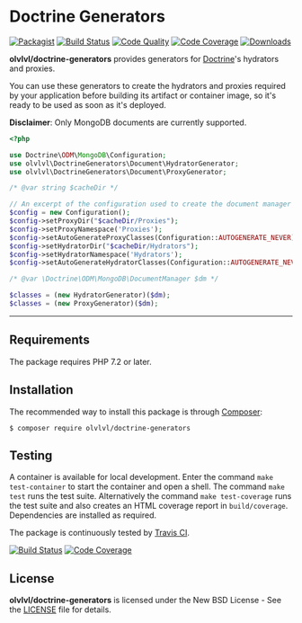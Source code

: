 # Doctrine Generators

[![Packagist](https://img.shields.io/packagist/v/olvlvl/doctrine-generators.svg)](https://packagist.org/packages/olvlvl/doctrine-generators)
[![Build Status](https://img.shields.io/travis/olvlvl/doctrine-generators.svg)](http://travis-ci.org/olvlvl/doctrine-generators)
[![Code Quality](https://img.shields.io/scrutinizer/g/olvlvl/doctrine-generators.svg)](https://scrutinizer-ci.com/g/olvlvl/doctrine-generators)
[![Code Coverage](https://img.shields.io/coveralls/olvlvl/doctrine-generators.svg)](https://coveralls.io/r/olvlvl/doctrine-generators)
[![Downloads](https://img.shields.io/packagist/dt/olvlvl/doctrine-generators.svg)](https://packagist.org/packages/olvlvl/doctrine-generators/stats)

__olvlvl/doctrine-generators__ provides generators for [Doctrine][]'s hydrators and proxies.

You can use these generators to create the hydrators and proxies required by your application before
building its artifact or container image, so it's ready to be used as soon as it's deployed.

**Disclaimer**: Only MongoDB documents are currently supported.

```php
<?php

use Doctrine\ODM\MongoDB\Configuration;
use olvlvl\DoctrineGenerators\Document\HydratorGenerator;
use olvlvl\DoctrineGenerators\Document\ProxyGenerator;

/* @var string $cacheDir */

// An excerpt of the configuration used to create the document manager
$config = new Configuration();
$config->setProxyDir("$cacheDir/Proxies");
$config->setProxyNamespace('Proxies');
$config->setAutoGenerateProxyClasses(Configuration::AUTOGENERATE_NEVER);
$config->setHydratorDir("$cacheDir/Hydrators");
$config->setHydratorNamespace('Hydrators');
$config->setAutoGenerateHydratorClasses(Configuration::AUTOGENERATE_NEVER);

/* @var \Doctrine\ODM\MongoDB\DocumentManager $dm */

$classes = (new HydratorGenerator)($dm);
$classes = (new ProxyGenerator)($dm);
```





----------





## Requirements

The package requires PHP 7.2 or later.





## Installation

The recommended way to install this package is through [Composer](http://getcomposer.org/):

	$ composer require olvlvl/doctrine-generators





## Testing

A container is available for local development. Enter the command `make test-container` to start the
container and open a shell. The command `make test` runs the test suite. Alternatively the command
`make test-coverage` runs the test suite and also creates an HTML coverage report in
`build/coverage`. Dependencies are installed as required.

The package is continuously tested by [Travis CI](http://about.travis-ci.org/).

[![Build Status](https://img.shields.io/travis/olvlvl/doctrine-generators.svg)](http://travis-ci.org/olvlvl/doctrine-generators)
[![Code Coverage](https://img.shields.io/coveralls/olvlvl/doctrine-generators.svg)](https://coveralls.io/r/olvlvl/doctrine-generators)





## License

**olvlvl/doctrine-generators** is licensed under the New BSD License - See the [LICENSE](LICENSE) file for details.





[Doctrine]: https://www.doctrine-project.org/
